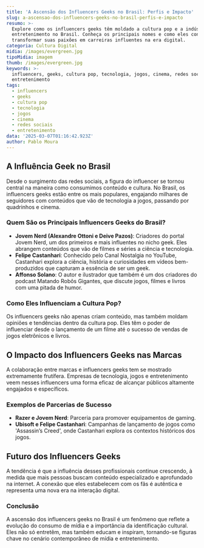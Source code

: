 ```yaml
---
title: 'A Ascensão dos Influencers Geeks no Brasil: Perfis e Impacto'
slug: a-ascensao-dos-influencers-geeks-no-brasil-perfis-e-impacto
resumo: >-
  Explore como os influencers geeks têm moldado a cultura pop e a indústria de
  entretenimento no Brasil. Conheça os principais nomes e como eles conseguiram
  transformar suas paixões em carreiras influentes na era digital.
categoria: Cultura Digital
midia: /images/evergreen.jpg
tipoMidia: imagem
thumb: /images/evergreen.jpg
keywords: >-
  influencers, geeks, cultura pop, tecnologia, jogos, cinema, redes sociais,
  entretenimento
tags:
  - influencers
  - geeks
  - cultura pop
  - tecnologia
  - jogos
  - cinema
  - redes sociais
  - entretenimento
data: '2025-03-07T01:16:42.923Z'
author: Pablo Moura
---
```


## A Influência Geek no Brasil
Desde o surgimento das redes sociais, a figura do influencer se tornou central na maneira como consumimos conteúdo e cultura. No Brasil, os influencers geeks estão entre os mais populares, engajando milhares de seguidores com conteúdos que vão de tecnologia a jogos, passando por quadrinhos e cinema.

### Quem São os Principais Influencers Geeks do Brasil?
- **Jovem Nerd (Alexandre Ottoni e Deive Pazos)**: Criadores do portal Jovem Nerd, um dos primeiros e mais influentes no nicho geek. Eles abrangem conteúdos que vão de filmes e séries a ciência e tecnologia.
- **Felipe Castanhari**: Conhecido pelo Canal Nostalgia no YouTube, Castanhari explora a ciência, história e curiosidades em vídeos bem-produzidos que capturam a essência de ser um geek.
- **Affonso Solano**: O autor e ilustrador que também é um dos criadores do podcast Matando Robôs Gigantes, que discute jogos, filmes e livros com uma pitada de humor.

### Como Eles Influenciam a Cultura Pop?
Os influencers geeks não apenas criam conteúdo, mas também moldam opiniões e tendências dentro da cultura pop. Eles têm o poder de influenciar desde o lançamento de um filme até o sucesso de vendas de jogos eletrônicos e livros.

## O Impacto dos Influencers Geeks nas Marcas
A colaboração entre marcas e influencers geeks tem se mostrado extremamente frutífera. Empresas de tecnologia, jogos e entretenimento veem nesses influencers uma forma eficaz de alcançar públicos altamente engajados e específicos.

### Exemplos de Parcerias de Sucesso
- **Razer e Jovem Nerd**: Parceria para promover equipamentos de gaming.
- **Ubisoft e Felipe Castanhari**: Campanhas de lançamento de jogos como 'Assassin’s Creed', onde Castanhari explora os contextos históricos dos jogos.

## Futuro dos Influencers Geeks
A tendência é que a influência desses profissionais continue crescendo, à medida que mais pessoas buscam conteúdo especializado e aprofundado na internet. A conexão que eles estabelecem com os fãs é autêntica e representa uma nova era na interação digital.

### Conclusão
A ascensão dos influencers geeks no Brasil é um fenômeno que reflete a evolução do consumo de mídia e a importância da identificação cultural. Eles não só entretêm, mas também educam e inspiram, tornando-se figuras chave no cenário contemporâneo de mídia e entretenimento.
